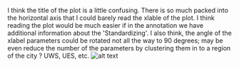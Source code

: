I think the title of the plot is a little confusing. 
There is so much packed into the horizontal axis that I could barely read the xlable of the plot. I think reading the plot would be
much easier if in the annotation we have additional information about the 'Standardizing'. I also think, the angle of the xlabel parameters could be rotated not all the way to 90 degrees; may be even reduce the number of the parameters by clustering them in to a region of the city ? UWS, UES, etc.
![alt text](https://github.com/sunghoonyang/PUI2018_shy256/blob/master/HW8_shy256/puma_vs_rides_totPop_inPerCap.png)
